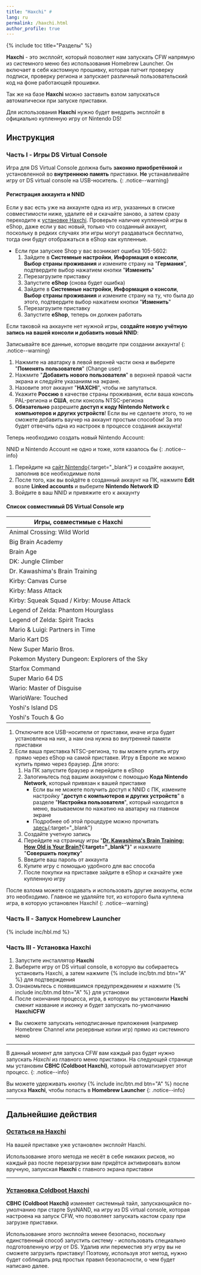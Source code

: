 ```yaml
---
title: "Haxchi" #
lang: ru
permalink: /haxchi.html
author_profile: true
---
```


{% include toc title="Разделы" %}

**Haxchi** - это эксплойт, который позволяет нам запускать CFW напрямую из системного меню без использования Homebrew Launcher. Он включает в себя кастомную прошивку, которая патчит проверку подписи, проверку региона и запускает различный пользовательский код на фоне работающей прошивки.

Так же на базе **Haxchi** можно заставить взлом запускаться автоматически при запуске приставки. 

Для использования **Haxchi** нужно будет внедрить эксплойт в официально купленную игру от Nintendo DS! 

## Инструкция

### Часть I - Игры DS Virtual Console

Игра для DS Virtual Console должна быть **законно приобретённой** и установленной во **внутреннюю память** приставки. **Не** устанавливайте игру от DS virtual console на USB-носитель. 
{: .notice--warning}

#### Регистрация аккаунта и NNID 

Если у вас есть уже на аккаунте одна из игр, указанных в списке совместимости ниже, удалите её и скачайте заново, а затем сразу переходите к [установке Haxchi](#часть-ii---установка-haxchi). Проверьте наличие купленной игры в eShop, даже если у вас новый, только что созданный аккаунт, поскольку в редких случаях эти игры могут раздаваться бесплатно, тогда они будут отображаться в eShop как купленные.

+ Если при запускеe Shop у вас возникает ошибка 105-5602:
   1. Зайдите в **Системные настройки**, **Информация о консоли**, **Выбор страны проживания** и измените страну на "**Германия**", подтвердите выбор нажатием кнопки "**Изменить**"
   1. Перезагрузите приставку 
   1. Запустите **eShop** (снова будет ошибка)
   1. Зайдите в **Системные настройки**, **Информация о консоли**, **Выбор страны проживания** и измените страну на ту, что была до этого, подтвердите выбор нажатием кнопки "**Изменить**"
   1. Перезагрузите приставку 
   1. Запустите **eShop**, теперь он должен работать

Если таковой на аккаунте нет нужной игры, **создайте новую учётную запись на вашей консоли и добавить новый NNID**:

Записывайте все данные, которые вводите при создании аккаунта!
{: .notice--warning}

1. Нажмите на аватарку в левой верхней части окна и выберите "**Поменять пользователя**" (Change user)
1. Нажмите "**Добавить нового пользователя**" в верхней правой части экрана и следуйте указаниям на экране. 
1. Назовите этот аккаунт "**HAXCHI**", чтобы не запутаться. 
1. Укажите **Россию** в качестве страны проживания, если ваша консоль PAL-региона и **США**, если консоль NTSC-региона 
1. **Обязательно** разрешите **доступ к коду Nintendo Network с компьютеров и других устройств**! Если вы не сделаете этого, то не сможете добавить ваучер на аккаунт простым способом! За это будет отвечать одна из настроек в процессе создания аккаунта!

Теперь необходимо создать новый Nintendo Account: 

NNID и Nintendo Account не одно и тоже, хотя казалось бы
{: .notice--info}

1. Перейдите на [сайт Nintendo](https://accounts.nintendo.com/authorize_age_gate?redirect_after=5&redirect_uri=https%3A%2F%2Faccounts.nintendo.com%2F){:target="_blank"} и создайте аккаунт, заполнив все необходимые поля
1. После того, как вы войдёте в созданный аккаунт на ПК, нажмите **Edit** возле **Linked accounts** и выберите **Nintendo Network ID**
1. Войдите в ваш NNID и привяжите его к аккаунту

#### Список совместимый DS Virtual Console игр

| Игры, совместимые с Haxchi|
| ------------- |
| Animal Crossing: Wild World |
| Big Brain Academy |
| Brain Age |
| DK: Jungle Climber |
| Dr. Kawashima's Brain Training |
| Kirby: Canvas Curse |
| Kirby: Mass Attack|
| Kirby: Squeak Squad / Kirby: Mouse Attack |
| Legend of Zelda: Phantom Hourglass |
| Legend of Zelda: Spirit Tracks |
| Mario & Luigi: Partners in Time |
| Mario Kart DS |
| New Super Mario Bros. |
| Pokemon Mystery Dungeon: Explorers of the Sky |
| Starfox Command |
| Super Mario 64 DS |
| Wario: Master of Disguise |
| WarioWare: Touched |
| Yoshi's Island DS |
| Yoshi's Touch & Go |

1. Отключите все USB-носители от приставки, иначе игра будет установлена на них, а нам она нужна во внутренней памяти приставки
1. Если ваша приставка NTSC-региона, то вы можете купить игру прямо через eShop на самой приставке. Игру в Европе же можно купить прямо через браузер. Для этого:
   1. На ПК запустите браузер и перейдите в eShop
   2. Залогиньтесь под вашим аккаунтом с помощью **Кода Nintendo Network**, который привязан к вашей приставке 
      * Если вы не можете получить доступ к NNID с ПК, измените настройку "**доступ с компьютеров и других устройств**" в разделе "**Настройка пользователя**", который находится в меню, вызываемом по нажатию на аватарку на главном экране
      * Подробнее об этой процедуре можно прочитать [здесь](https://www.nintendo.ru/-/Nintendo-2DS-Nintendo-3DS/-/Nintendo-eShop/-Nintendo-eShop--1626660.html){:target="_blank"}
   1. Создайте учетную запись
   2. Перейдите на страницу игры "**[Dr. Kawashima's Brain Training: How Old is Your Brain?](https://www.nintendo.ru/-/Nintendo-DS/Dr-Kawashima-s-Brain-Training-How-Old-is-Your-Brain--270627.html){:target="_blank"}**" и нажмите "**Совершить покупку**"
   3. Введите ваш пароль от аккаунта
   4. Купите игру с помощью удобного для вас способа 
   5. После покупки на приставке зайдите в eShop и скачайте уже купленную игру

После взлома можете создавать и использовать другие аккаунты, если это необходимо. Главное не удаляйте тот, из которого была куплена игра, в которую установлен Haxchi!
{: .notice--warning}

### Часть II - Запуск Homebrew Launcher

{% include inc/hbl.md %}

### Часть III - Установка Haxchi

1. Запустите инсталлятор **Haxchi**
1. Выберите игру от DS virtual console, в которую вы собираетесь установить Haxchi, а затем нажмите {% include inc/btn.md btn="A" %} для подтверждения
1. Ознакомьтесь с появившимся предупреждением и нажмите {% include inc/btn.md btn="A" %} для установки
1. После окончания процесса, игра, в которую вы установили **Haxchi** сменит название и иконку и будет запускать по-умолчанию **HaxchiCFW**
  + Вы сможете запускать неподписанные приложения (например Homebrew Channel или резервные копии игр) прямо из системного меню

___

В данный момент для запуска CFW вам каждый раз будет нужно запускать *Haxchi* из главного меню приставки. На следующей странице мы установим **CBHC (Coldboot Haxchi)**, который автоматизирует этот процесс.
{: .notice--info}

Вы можете удерживать кнопку {% include inc/btn.md btn="A" %} после запуска **Haxchi**, чтобы попасть в **Homebrew Launcher**
{: .notice--info}

___

## Дальнейшие действия

### [Остаться на Haxchi](homebrew-launcher-channel)

На вашей приставке уже установлен эксплойт Haxchi.

Использование этого метода не несёт в себе никаких рисков, но каждый раз после перезагрузки вам придётся активировать взлом вручную, запукская **Haxchi** с главного экрана приставки

___

### [Установка Coldboot Haxchi](coldboot-haxchi)

**CBHC (Coldboot Haxchi)** изменяет системный тайл, запускающийся по-умолчанию при старте SysNAND, на игру из DS virtual console, которая настроена на запуск CFW, что позволяет запускать кастом сразу при загрузке приставки.

Использование этого эксплойта менее безопасно, поскольку единственный способ запустить систему - использовать специально подготовленную игру от DS. Удалив или переместив эту игру вы не сможете загрузить приставку! Поэтому, используя этот метод, нужно будет соблюдать ряд простых правил безопасности, о чем будет написано далее.